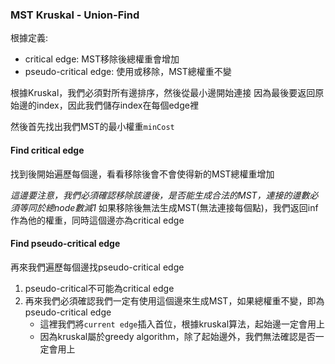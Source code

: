 ### MST Kruskal - Union-Find

根據定義:
- critical edge: MST移除後總權重會增加
- pseudo-critical edge: 使用或移除，MST總權重不變

根據Kruskal，我們必須對所有邊排序，然後從最小邊開始連接
因為最後要返回原始邊的index，因此我們儲存index在每個edge裡

然後首先找出我們MST的最小權重`minCost`

#### Find critical edge

找到後開始遍歷每個邊，看看移除後會不會使得新的MST總權重增加

*這邊要注意，我們必須確認移除該邊後，是否能生成合法的MST，連接的邊數必須等同於總node數減1*
如果移除後無法生成MST(無法連接每個點)，我們返回inf作為他的權重，同時這個邊亦為critical edge

#### Find pseudo-critical edge

再來我們遍歷每個邊找pseudo-critical edge
1. pseudo-critical不可能為critical edge
2. 再來我們必須確認我們一定有使用這個邊來生成MST，如果總權重不變，即為pseudo-critical edge
   - 這裡我們將`current edge`插入首位，根據kruskal算法，起始邊一定會用上
   - 因為kruskal屬於greedy algorithm，除了起始邊外，我們無法確認是否一定會用上